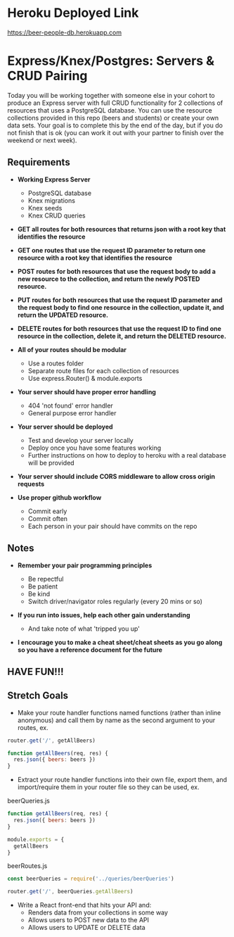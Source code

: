 # Heroku Deployed Link
https://beer-people-db.herokuapp.com

# Express/Knex/Postgres: Servers & CRUD Pairing

Today you will be working together with someone else in your cohort to produce an Express server with full CRUD functionality for 2 collections of resources that uses a PostgreSQL database. You can use the resource collections provided in this repo (beers and students) or create your own data sets. Your goal is to complete this by the end of the day, but if you do not finish that is ok (you can work it out with your partner to finish over the weekend or next week).

## Requirements

* **Working Express Server**
  - PostgreSQL database
  - Knex migrations
  - Knex seeds
  - Knex CRUD queries

* **GET all routes for both resources that returns json with a root key that identifies the resource**

* **GET one routes that use the request ID parameter to return one resource with a root key that identifies the resource**

* **POST routes for both resources that use the request body to add a new resource to the collection, and return the newly POSTED resource.**

* **PUT routes for both resources that use the request ID parameter and the request body to find one resource in the collection, update it, and return the UPDATED resource.**

* **DELETE routes for both resources that use the request ID to find one resource in the collection, delete it, and return the DELETED resource.**

* **All of your routes should be modular**
  - Use a routes folder
  - Separate route files for each collection of resources
  - Use express.Router() & module.exports

* **Your server should have proper error handling**
  - 404 'not found' error handler
  - General purpose error handler

* **Your server should be deployed**
  - Test and develop your server locally
  - Deploy once you have some features working
  - Further instructions on how to deploy to heroku with a real database will be provided

* **Your server should include CORS middleware to allow cross origin requests**

* **Use proper github workflow**
  - Commit early
  - Commit often
  - Each person in your pair should have commits on the repo

## Notes

* **Remember your pair programming principles**
  - Be repectful
  - Be patient
  - Be kind
  - Switch driver/navigator roles regularly (every 20 mins or so)

* **If you run into issues, help each other gain understanding**
  - And take note of what 'tripped you up'

* **I encourage you to make a cheat sheet/cheat sheets as you go along so you have a reference document for the future**

## HAVE FUN!!!

## Stretch Goals

* Make your route handler functions named functions (rather than inline anonymous) and call them by name as the second argument to your routes, ex.

```js
router.get('/', getAllBeers)

function getAllBeers(req, res) {
  res.json({ beers: beers })
}
```

* Extract your route handler functions into their own file, export them, and import/require them in your router file so they can be used, ex.

beerQueries.js
```js
function getAllBeers(req, res) {
  res.json({ beers: beers })
}

module.exports = {
  getAllBeers
}
```
beerRoutes.js
```js
const beerQueries = require('../queries/beerQueries')

router.get('/', beerQueries.getAllBeers)
```

* Write a React front-end that hits your API and:
  - Renders data from your collections in some way
  - Allows users to POST new data to the API
  - Allows users to UPDATE or DELETE data
